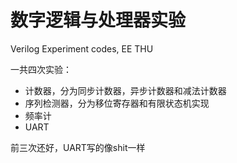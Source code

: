 # 数字逻辑与处理器实验
Verilog Experiment codes, EE THU

一共四次实验：
- 计数器，分为同步计数器，异步计数器和减法计数器
- 序列检测器，分为移位寄存器和有限状态机实现
- 频率计
- UART

前三次还好，UART写的像shit一样
